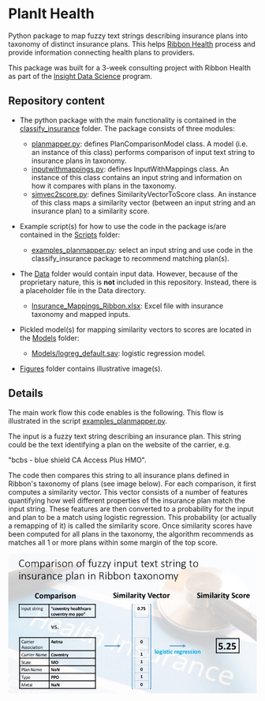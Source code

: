 # PlanIt Health
Python package to map fuzzy text strings describing insurance plans into taxonomy of distinct insurance plans. This helps [Ribbon Health](https://www.ribbonhealth.com/) process and provide information connecting health plans to providers.

This package was built for a 3-week consulting project with Ribbon Health as part of the [Insight Data Science](https://www.insightdatascience.com/) program.

## Repository content

* The python package with the main functionality is contained in the [classify_insurance](classify_insurance) folder. The package consists of three modules:

    * [planmapper.py](classify_insurance/planmapper.py): defines PlanComparisonModel class. A model (i.e. an instance of this class) performs comparison of input text string to insurance plans in taxonomy.
    * [inputwithmappings.py](classify_insurance/inputwithmappings.py): defines InputWithMappings class. An instance of this class contains an input string and information on how it compares with plans in the taxonomy.
    * [simvec2score.py](classify_insurance/simvec2score.py): defines SimilarityVectorToScore class. An instance of this class maps a similarity vector (between an input string and an insurance plan) to a similarity score.


 * Example script(s) for how to use the code in the package is/are contained in the [Scripts](Scripts) folder:
    * [examples_planmapper.py](Scripts/examples_planmapper.py): select an input string and use code in the classify_insurance package to recommend matching plan(s).


* The [Data](Data) folder would contain input data. However, because of the proprietary nature, this is <b>not</b> included in this repository. Instead, there is a placeholder file in the Data directory.

    * [Insurance_Mappings_Ribbon.xlsx](Data/Insurance_Mappings_Ribbon.txt): Excel file with insurance taxonomy and mapped inputs.


* Pickled model(s) for mapping similarity vectors to scores are located in the [Models](models) folder:
    * [Models/logreg_default.sav](Models/logreg_default.sav): logistic regression model.

* [Figures](Figures) folder contains illustrative image(s).

## Details

The main work flow this code enables is the following. This flow is illustrated in the script [examples_planmapper.py](Scripts/examples_planmapper.py).

The input is a fuzzy text string describing an insurance plan. This string could be the text identifying a plan on the website of the carrier, e.g.

"bcbs - blue shield CA Access Plus HMO".

The code then compares this string to all insurance plans defined in Ribbon's taxonomy of plans (see image below). For each comparison, it first computes a similarity vector. This vector consists of a number of features quantifying how well different properties of the insurance plan match the input string. These features are then converted to a probability for the input and plan to be a match using logistic regression. This probability (or actually a remapping of it) is called the similarity score. Once similarity scores have been computed for all plans in the taxonomy, the algorithm recommends as matches all 1 or more plans within some margin of the top score.

![comparison to similarity vector to score](Figures/sim_vector_score.jpg)

